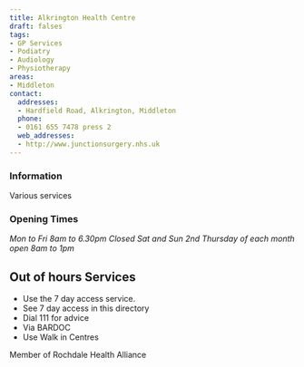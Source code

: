 ```yaml
---
title: Alkrington Health Centre
draft: falses
tags:
- GP Services
- Podiatry
- Audiology
- Physiotherapy
areas:
- Middleton
contact:
  addresses:
  - Hardfield Road, Alkrington, Middleton
  phone:
  - 0161 655 7478 press 2
  web_addresses:
  - http://www.junctionsurgery.nhs.uk
---
```


### Information
Various services

### Opening Times
*Mon to Fri 8am to 6.30pm*
*Closed Sat and Sun*
*2nd Thursday of each month open 8am to 1pm*

## Out of hours Services
- Use the 7 day access service.
- See 7 day access in this directory
- Dial 111 for advice
- Via BARDOC
- Use Walk in Centres

Member of Rochdale Health Alliance
